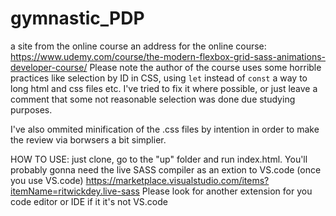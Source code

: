 # gymnastic_PDP
a site from the online course
an address for the online course: https://www.udemy.com/course/the-modern-flexbox-grid-sass-animations-developer-course/
Please note the author of the course uses some horrible practices like  selection by ID in CSS, using `let` instead of `const` a way to long html and css files etc. I've tried to fix it where possible, or just leave a comment that some not reasonable selection was done due studying purposes.

I've also ommited minification of the .css files by intention in order to make the review via borwsers a bit simplier.

HOW TO USE: just clone, go to the "up" folder and run index.html.
You'll probably gonna need the live SASS compiler as an extion to VS.code (once you use VS.code) https://marketplace.visualstudio.com/items?itemName=ritwickdey.live-sass
Please look for another extension for you code editor or IDE if it it's not VS.code

